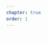 ```yaml
---
chapter: true
order: 1
---
```


<img src="../assets/img/Page_de_gard.jpg" alt="Carte d’empathie" style="height: 2.083px;">

